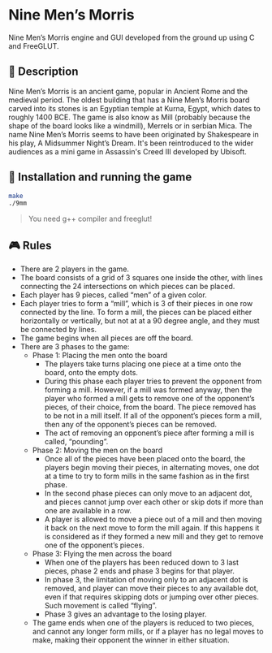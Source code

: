 # Nine Men’s Morris

Nine Men’s Morris engine and GUI developed from the ground up using C and FreeGLUT.

## :memo: Description

Nine Men’s Morris is an ancient game, popular in Ancient Rome and the medieval period. The oldest building that has a Nine Men’s Morris board carved into its stones is an Egyptian temple at Kurna, Egypt, which dates to roughly 1400 BCE. The game is also know as Mill (probably because the shape of the board looks like a windmill), Merrels or in serbian Mica. The name Nine Men’s Morris seems to have been originated by Shakespeare in his play, A Midsummer Night’s Dream. It's been reintroduced to the wider audiences as a mini game in Assassin's Creed III developed by Ubisoft.

## :wrench: Installation and running the game

```bash
make
./9mm
```
>You need g++ compiler and freeglut!

## :video_game: Rules

* There are 2 players in the game.
* The board consists of a grid of 3 squares one inside the other, with lines connecting the 24 intersections on which pieces can be placed.
* Each player has 9 pieces, called “men” of a given color.
* Each player tries to form a “mill”, which is 3 of their pieces in one row connected by the line. To form a mill, the pieces can be placed either horizontally or vertically, but not at at a 90 degree angle, and they must be connected by lines.
* The game begins when all pieces are off the board.
* There are 3 phases to the game:
  * Phase 1: Placing the men onto the board
    * The players take turns placing one piece at a time onto the board, onto the empty dots.
    * During this phase each player tries to prevent the opponent from forming a mill. However, if a mill was formed anyway, then the player who formed a mill gets to remove one of the opponent’s pieces, of their choice, from the board. The piece removed has to be not in a mill itself. If all of the opponent’s pieces form a mill, then any of the opponent’s pieces can be removed.
    * The act of removing an opponent’s piece after forming a mill is called, “pounding”.
  * Phase 2: Moving the men on the board
    * Once all of the pieces have been placed onto the board, the players begin moving their pieces, in alternating moves, one dot at a time to try to form mills in the same fashion as in the first phase.
    * In the second phase pieces can only move to an adjacent dot, and pieces cannot jump over each other or skip dots if more than one are available in a row.
    * A player is allowed to move a piece out of a mill and then moving it back on the next move to form the mill again. If this happens it is considered as if they formed a new mill and they get to remove one of the opponent’s pieces.
  * Phase 3: Flying the men across the board
    * When one of the players has been reduced down to 3 last pieces, phase 2 ends and phase 3 begins for that player.
    * In phase 3, the limitation of moving only to an adjacent dot is removed, and player can move their pieces to any available dot, even if that requires skipping dots or jumping over other pieces. Such movement is called “flying”.
    * Phase 3 gives an advantage to the losing player.
  * The game ends when one of the players is reduced to two pieces, and cannot any longer form mills, or if a player has no legal moves to make, making their opponent the winner in either situation.
